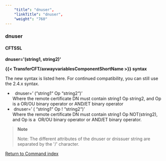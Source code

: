 ```yaml
---
    "title": "dnuser",
    "linkTitle": "dnuser",
    "weight": "760"
---
```

<span id="dnuser"></span>

### dnuser

#### CFTSSL

****dnuser='(string1, string2)'****

****{{< TransferCFT/axwayvariablesComponentShortName  >}} syntax****

The new syntax is listed here. For continued compatibility, you can still use
the 2.4.x syntax.

-  
    dnuser=’ (“string1“ Op “string2“)’  
    Where the remote certificate DN must contain string1 Op string2, and Op
    is a OR/OU binary operator or AND/ET binary operator
-  dnuser=’ ( “string1“ Op ! “string2“)’   
    Where the remote certificate DN must contain string1 Op NOT(string2), and
    Op is a  OR/OU binary operator or AND/ET binary operator.

> **Note**
>
> Note: The different attributes of the dnuser or dnissuer string
> are separated by the '/' character.

[Return to Command index](../../)
